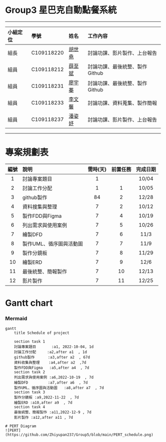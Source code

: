 # Group3 星巴克自動點餐系統
***
| 小組定位      | 學號             |姓名      | 工作內容    |
| :----------- | :--------------- | :------  | :---------- |
| 組長         | C109118220 |[胡世堯](https://github.com/SHIH-yao)   |討論功課、影片製作、上台報告|
| 組員         | C109118212 |[薛至斌](https://github.com/angus426)   |討論功課、最後統整、製作Github|
| 組員         | C109118231 |[廖宇蓁](https://github.com/yuzhena)    |討論功課、最後統整、製作Github|
| 組員         | C109118233 |[李文馨](https://github.com/C109118233) |討論功課、資料蒐集、製作簡報|
| 組員         | C109118237 |[潘姿妤](https://github.com/Zhiyupan237)|討論功課、影片製作、上台報告|
***
# 專案規劃表
| 編號 | 說明 | 需時(天) | 前置任務 | 完成日期 |
| :--: | :---| :------: | :-----: | :-----: |
|1|討論專案題目|1||10/04|
|2|討論工作分配|1|1|10/05|
|3|github製作|84|2|12/28|
|4|資料搜集與整理|7|2|10/12|
|5|製作FDD與Figma|7|4|10/19|
|6|列出需求與使用案例|7|5|10/26|
|7|繪製DFD|7|6|11/3|
|8|製作UML、循序圖與活動圖 |7|7|11/9|
|9|製作分鏡板|7|8|11/29|
|10|繪製ERD|7|9|12/6|
|11|最後統整、簡報製作|7|10|12/13|
|12|影片製作|7|11|12/25|


# Gantt chart
### Mermaid
```mermaid
gantt
    title Schedule of project

    section task 1
    討論專案題目       :a1, 2022-10-04, 1d
    討論工作分配     :a2,after a1  , 1d
    github製作      :a3,after a2  , 67d
    資料收集與整理    :a4,after a2  ,7d
    製作FDD與Figma   :a5,after a4  , 7d
    section task 2
    列出需求與使用案例 :a6,2022-10-19  , 7d
    繪製DFD         :a7,after a6  , 7d
    製作UML、循序圖與活動圖   :a8,after a7  , 7d
    section task 3
    製作分鏡板 :a9,2022-11-22  , 7d
    繪製ERD :a10,after a9  , 7d
    section task 4
    最後統整、簡報製作 :a11,2022-12-9 , 7d
    影片製作 :a12,after a11 , 7d
    
# PERT Diagram
![PERT](https://github.com/Zhiyupan237/Group5/blob/main/PERT_schedule.png)

